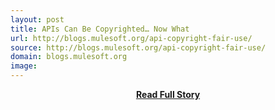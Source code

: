 ```yaml
---
layout: post
title: APIs Can Be Copyrighted… Now What
url: http://blogs.mulesoft.org/api-copyright-fair-use/
source: http://blogs.mulesoft.org/api-copyright-fair-use/
domain: blogs.mulesoft.org
image: 
---
```


<p></p>
<center><p><a href="http://blogs.mulesoft.org/api-copyright-fair-use/" style='padding:25px; font-sze:18px; font-weight: bold;'>Read Full Story</a></p></center>
